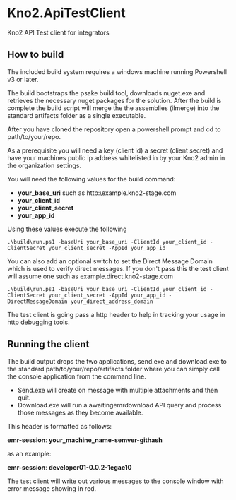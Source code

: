 # Kno2.ApiTestClient
Kno2 API Test client for integrators

## How to build ##
The included build system requires a windows machine running Powershell v3 or
later.

The build bootstraps the psake build tool, downloads nuget.exe and retrieves the
necessary nuget packages for the solution.  After the build is complete the build
script will merge the the assemblies (ilmerge) into the standard artifacts
folder as a single executable.

After you have cloned the repository open a powershell prompt and cd to path/to/your/repo.

As a prerequisite you will need a key (client id) a secret (client 
secret) and have your machines public ip address whitelisted in by your Kno2 admin in the organization settings.

You will need the following values for the build command:

- **your\_base\_uri** such as http:\\example.kno2-stage.com
- **your\_client\_id**
- **your\_client\_secret**
- **your\_app\_id**

Using these values execute the following

    .\build\run.ps1 -baseUri your_base_uri -ClientId your_client_id -ClientSecret your_client_secret -AppId your_app_id

You can also add an optional switch to set the Direct Message Domain which is used to verify direct messages.  If you don't pass this the test client will assume one such as example.direct.kno2-stage.com

    .\build\run.ps1 -baseUri your_base_uri -ClientId your_client_id -ClientSecret your_client_secret -AppId your_app_id -DirectMessageDomain your_direct_address_domain

The test client is going pass a http header to help in tracking your usage in http debugging tools.


## Running the client ##

The build output drops the two applications, send.exe and download.exe to the standard path/to/your/repo/artifacts folder where you can simply call the console application from the command line.

- Send.exe will create on message with multiple attachments and then quit.
- Download.exe will run a awaitingemrdownload API query and process those messages as they become available.


This header is formatted as follows:

**emr-session**: **your\_machine\_name\-semver\-githash**

as an example:

**emr-session**: **developer01-0.0.2-1egae10**

The test client will write out various messages to the console window with error message showing in red.

